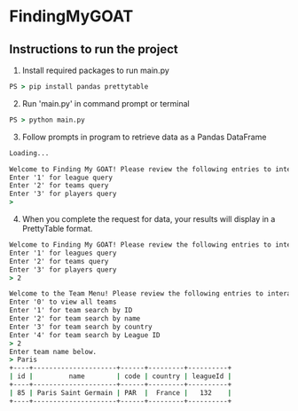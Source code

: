 # FindingMyGOAT

## Instructions to run the project

1. Install required packages to run main.py

```cmd
PS > pip install pandas prettytable
```

2. Run 'main.py' in command prompt or terminal

```cmd
PS > python main.py
```

3. Follow prompts in program to retrieve data as a Pandas DataFrame

```cmd
Loading...

Welcome to Finding My GOAT! Please review the following entries to interact with the program.
Enter '1' for league query
Enter '2' for teams query
Enter '3' for players query
>
```

4. When you complete the request for data, your results will display in a PrettyTable format.

```cmd
Welcome to Finding My GOAT! Please review the following entries to interact with the program.
Enter '1' for leagues query
Enter '2' for teams query
Enter '3' for players query
> 2

Welcome to the Team Menu! Please review the following entries to interact with the program.
Enter '0' to view all teams
Enter '1' for team search by ID
Enter '2' for team search by name
Enter '3' for team search by country
Enter '4' for team search by League ID
> 2
Enter team name below.
> Paris
+----+---------------------+------+---------+----------+
| id |         name        | code | country | leagueId |
+----+---------------------+------+---------+----------+
| 85 | Paris Saint Germain | PAR  |  France |   132    |
+----+---------------------+------+---------+----------+
```
